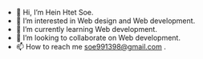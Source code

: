 - 👋 Hi, I’m Hein Htet Soe.
- 👀 I’m interested in Web design and Web development.
- 🌱 I’m currently learning Web development.
- 💞️ I’m looking to collaborate on Web development.
- 📫 How to reach me soe991398@gmail.com .

<!---
heinhtetsoe2000/heinhtetsoe2000 is a ✨ special ✨ repository because its `README.md` (this file) appears on your GitHub profile.
You can click the Preview link to take a look at your changes.
--->
